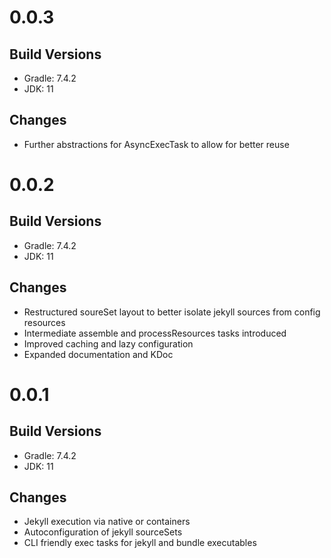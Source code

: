 # 0.0.3

## Build Versions

* Gradle: 7.4.2
* JDK: 11

## Changes

* Further abstractions for AsyncExecTask to allow for better reuse

# 0.0.2

## Build Versions

* Gradle: 7.4.2
* JDK: 11

## Changes

* Restructured soureSet layout to better isolate jekyll sources from config resources
* Intermediate assemble and processResources tasks introduced
* Improved caching and lazy configuration
* Expanded documentation and KDoc

# 0.0.1

## Build Versions

* Gradle: 7.4.2
* JDK: 11

## Changes

* Jekyll execution via native or containers
* Autoconfiguration of jekyll sourceSets
* CLI friendly exec tasks for jekyll and bundle executables
